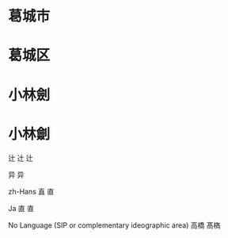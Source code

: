 # <span lang="ja">&#x845B;&#xE0100;&#x57CE;&#xE0101;&#x5E02;</span>

# <span lang="ja">&#x845B;&#x57CE;&#x533A;</span>

# <span lang="ja">小林&#x528D;</span>

# <span lang="ja">小林&#x528D;&#xE0101;</span>

<span lang="ja">
&#x8FBB; 
&#x8FBB;&#xE0100; 
&#x8FBB;&#xE0101;

&#x5F02;&#xE0101;
&#x5F02;&#xE0102;
</span>

zh-Hans
<span lang="zh-Hans">
直 直&#xE0101;</span>

Ja
<span lang="ja">
直 直&#xE0101;</span>

No Language (SIP or complementary ideographic area)
&#x9AD8;&#x6A4B; 
&#x9AD9;&#x2363A;

